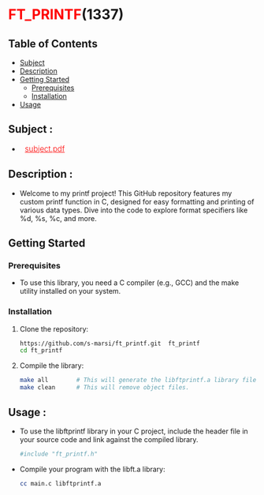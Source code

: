 
# <span style="color: red;">FT_PRINTF</span>(1337)

## Table of Contents
- [Subject](#subject)
- [Description](#description)
- [Getting Started](#getting-started)
  - [Prerequisites](#prerequisites)
  - [Installation](#installation)
- [Usage](#usage)

## Subject :

- <a href="https://cdn.intra.42.fr/pdf/pdf/106616/en.subject.pdf" target="_blank" style="color: red; font-size: 15.5px; font-weight: 300; margin-left: 10px;"> subject.pdf </a>


## Description :
- Welcome to my printf project! This GitHub repository features my custom printf function in C, designed for easy formatting and printing of various data types. Dive into the code to explore format specifiers like %d, %s, %c, and more.
    

## Getting Started
### Prerequisites
- To use this library, you need a C compiler (e.g., GCC) and the make utility installed on your system.

### Installation
1. Clone the repository:
    ```bash
    https://github.com/s-marsi/ft_printf.git  ft_printf
    cd ft_printf
    ```
2. Compile the library:
    ```bash
    make all        # This will generate the libftprintf.a library file.
    make clean      # This will remove object files.
    ```
## Usage :
- To use the libftprintf library in your C project, include the header file in your source code and link against the compiled library.</li>
  ```bash
  #include "ft_printf.h"
   ```
- Compile your program with the libft.a library:
  ```bash
  cc main.c libftprintf.a
   ```
